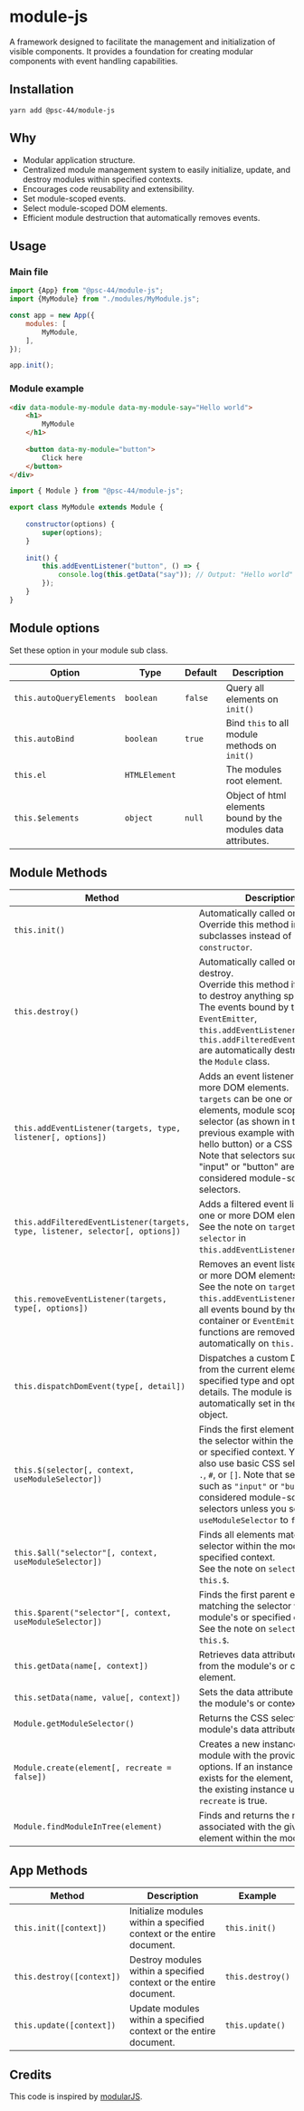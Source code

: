 # module-js

A framework designed to facilitate the management and initialization of visible components. It provides a foundation for creating modular components with event handling capabilities.

## Installation
```shell
yarn add @psc-44/module-js
```

## Why
- Modular application structure.
- Centralized module management system to easily initialize, update, and destroy modules within specified contexts.
- Encourages code reusability and extensibility.
- Set module-scoped events.
- Select module-scoped DOM elements.
- Efficient module destruction that automatically removes events.


## Usage
### Main file
```js
import {App} from "@psc-44/module-js";
import {MyModule} from "./modules/MyModule.js";

const app = new App({
    modules: [
        MyModule,
    ],
});

app.init();
```


### Module example
```html
<div data-module-my-module data-my-module-say="Hello world">
    <h1>
        MyModule
    </h1>
    
    <button data-my-module="button">
        Click here
    </button>
</div>
```
```js
import { Module } from "@psc-44/module-js";

export class MyModule extends Module {
    
    constructor(options) {
        super(options);
    }
	
    init() {
        this.addEventListener("button", () => {
            console.log(this.getData("say")); // Output: "Hello world"
        });
    }
}
```
## Module options
Set these option in your module sub class.

| Option                   | Type          | Default | Description                                                   |
|--------------------------|---------------|---------|---------------------------------------------------------------|
| `this.autoQueryElements` | `boolean`     | `false` | Query all elements on `init()`                                |
| `this.autoBind`          | `boolean`     | `true`  | Bind `this` to all module methods on `init()`                 |
| `this.el`                | `HTMLElement` |         | The modules root element.                                     |
| `this.$elements`         | `object`      | `null`  | Object of html elements bound by the modules data attributes. |




## Module Methods
| Method                                                                        | Description                                                                                                                                                                                                                                                                                      | Example                                                                                                       |
|-------------------------------------------------------------------------------|--------------------------------------------------------------------------------------------------------------------------------------------------------------------------------------------------------------------------------------------------------------------------------------------------|---------------------------------------------------------------------------------------------------------------|
| `this.init()`                                                                 | Automatically called on app init.<br>Override this method in subclasses instead of using the `constructor`.                                                                                                                                                                                      | `this.init()`                                                                                                 |
| `this.destroy()`                                                              | Automatically called on app destroy.<br>Override this method if you need to destroy anything specific.<br>The events bound by the `EventEmitter`, `this.addEventListener()` or `this.addFilteredEventListener()` are automatically destroyed by the `Module` class.                              | `this.destroy()`                                                                                              |
| `this.addEventListener(targets, type, listener[, options])`                   | Adds an event listener to one or more DOM elements.<br>`targets` can be one or more DOM elements, module scoped selector (as shown in the previous example with the say hello button) or a CSS selector. Note that selectors such as "input" or "button" are considered module-scoped selectors. | `this.addEventListener("button", "click", (event) => console.log("onClickButton", event))`                    |
| `this.addFilteredEventListener(targets, type, listener, selector[, options])` | Adds a filtered event listener to one or more DOM elements.<br>See the note on `targets` and `selector` in `this.addEventListener`.                                                                                                                                                              | `this.addFilteredEventListener(this.el, "click", (event) => console.log("onClickPost", event), "postAnchor")` |
| `this.removeEventListener(targets, type[, options])`                          | Removes an event listener to one or more DOM elements.<br>See the note on `targets` in `this.addEventListener`. Note that all events bound by the modules container or `EventEmitter` functions are removed automatically on `this.destroy`.                                                     | `this.removeEventListener("button", "click")`                                                                 |
| `this.dispatchDomEvent(type[, detail])`                                       | Dispatches a custom DOM event from the current element with the specified type and optional details. The module is automatically set in the detail object.                                                                                                                                       | `this.dispatchDomEvent("updated", { value: 3 })`                                                              |
| `this.$(selector[, context, useModuleSelector])`                              | Finds the first element matching the selector within the module's or specified context. You can also use basic CSS selectors like `.`, `#`, or `[]`. Note that selectors such as `"input"` or `"button"` are considered module-scoped selectors unless you set `useModuleSelector` to `false`.   | `this.$("button")`                                                                                            |
| `this.$all("selector"[, context, useModuleSelector])`                         | Finds all elements matching the selector within the module's or specified context.<br>See the note on `selector` in `this.$`.                                                                                                                                                                    | `this.$all("item")`                                                                                           |
| `this.$parent("selector"[, context, useModuleSelector])`                      | Finds the first parent element matching the selector within the module's or specified context. <br>See the note on `selector` in `this.$`.                                                                                                                                                       | `this.$parent("wrapper")`                                                                                     |
| `this.getData(name[, context])`                                               | Retrieves data attribute value from the module's or context element.                                                                                                                                                                                                                             | `this.getData("repeat-animation")`                                                                            |
| `this.setData(name, value[, context])`                                        | Sets the data attribute value on the module's or context element.                                                                                                                                                                                                                                | `this.setData("count", "5")`                                                                                  |
| `Module.getModuleSelector()`                                                  | Returns the CSS selector of the module's data attribute.                                                                                                                                                                                                                                         | `MyModule.getModuleSelector()`                                                                                |
| `Module.create(element[, recreate = false])`                                  | Creates a new instance of the module with the provided options. If an instance already exists for the element, it returns the existing instance unless `recreate` is true.                                                                                                                       | `MyModule.create(element)`                                                                                    |
| `Module.findModuleInTree(element)`                                            | Finds and returns the module associated with the given HTML element within the module tree.                                                                                                                                                                                                      | `MyModule.findModuleInTree(element)`                                                                          |


## App Methods
| Method                    | Description                                                           | Example          |
|---------------------------|-----------------------------------------------------------------------|------------------|
| `this.init([context])`    | Initialize modules within a specified context or the entire document. | `this.init()`    |
| `this.destroy([context])` | Destroy modules within a specified context or the entire document.    | `this.destroy()` |
| `this.update([context])`  | Update modules within a specified context or the entire document.     | `this.update()`  |


## Credits
This code is inspired by [modularJS](https://github.com/modularorg/modularjs).
